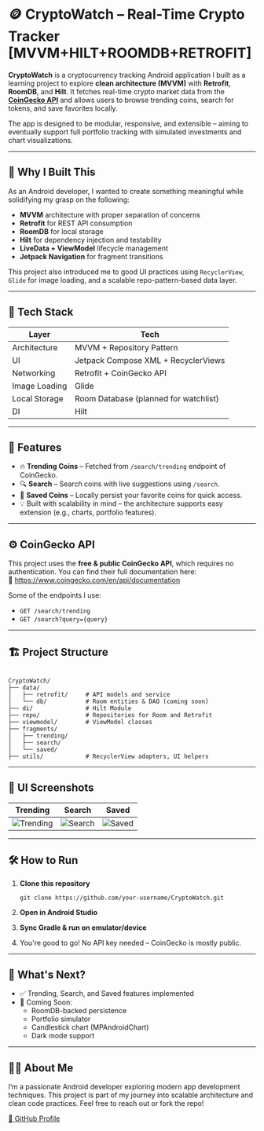# 🪙 CryptoWatch – Real-Time Crypto Tracker [MVVM+HILT+ROOMDB+RETROFIT]

**CryptoWatch** is a cryptocurrency tracking Android application I built as a learning project to explore **clean architecture (MVVM)** with **Retrofit**, **RoomDB**, and **Hilt**. It fetches real-time crypto market data from the **[CoinGecko API](https://www.coingecko.com/en/api)** and allows users to browse trending coins, search for tokens, and save favorites locally.

The app is designed to be modular, responsive, and extensible – aiming to eventually support full portfolio tracking with simulated investments and chart visualizations.

---

## 🧠 Why I Built This

As an Android developer, I wanted to create something meaningful while solidifying my grasp on the following:
- **MVVM** architecture with proper separation of concerns
- **Retrofit** for REST API consumption
- **RoomDB** for local storage
- **Hilt** for dependency injection and testability
- **LiveData + ViewModel** lifecycle management
- **Jetpack Navigation** for fragment transitions

This project also introduced me to good UI practices using `RecyclerView`, `Glide` for image loading, and a scalable repo-pattern-based data layer.

---

## 🔧 Tech Stack

| Layer         | Tech                                 |
|---------------|--------------------------------------|
| Architecture  | MVVM + Repository Pattern            |
| UI            | Jetpack Compose XML + RecyclerViews  |
| Networking    | Retrofit + CoinGecko API             |
| Image Loading | Glide                                |
| Local Storage | Room Database (planned for watchlist)|
| DI            | Hilt                                 |

---

## 📲 Features

- 🔥 **Trending Coins** – Fetched from `/search/trending` endpoint of CoinGecko.
- 🔍 **Search** – Search coins with live suggestions using `/search`.
- 💾 **Saved Coins** – Locally persist your favorite coins for quick access.
- 💡 Built with scalability in mind – the architecture supports easy extension (e.g., charts, portfolio features).

---

## ⚙️ CoinGecko API

This project uses the **free & public CoinGecko API**, which requires no authentication. You can find their full documentation here:  
📎 https://www.coingecko.com/en/api/documentation

Some of the endpoints I use:
- `GET /search/trending`
- `GET /search?query={query}`

---

## 🏗️ Project Structure

```

CryptoWatch/
├── data/
│   ├── retrofit/     # API models and service
│   └── db/           # Room entities & DAO (coming soon)
├── di/               # Hilt Module
├── repo/             # Repositories for Room and Retrofit
├── viewmodel/        # ViewModel classes
├── fragments/
│   ├── trending/
│   ├── search/
│   └── saved/
├── utils/            # RecyclerView adapters, UI helpers

````

---

## 📸 UI Screenshots

| Trending | Search | Saved |
|---------|--------|-------|
| ![Trending](screenshots/trending.png) | ![Search](screenshots/search.png) | ![Saved](screenshots/saved.png) |

---

## 🛠️ How to Run

1. **Clone this repository**
   ```
   git clone https://github.com/your-username/CryptoWatch.git
   ```

2. **Open in Android Studio**

3. **Sync Gradle & run on emulator/device**

4. You're good to go! No API key needed – CoinGecko is mostly public.

---

## 🧪 What's Next?

* ✅ Trending, Search, and Saved features implemented
* 🧠 Coming Soon:
  * RoomDB-backed persistence
  * Portfolio simulator
  * Candlestick chart (MPAndroidChart)
  * Dark mode support
---

## 🙋‍♂️ About Me

I’m a passionate Android developer exploring modern app development techniques. This project is part of my journey into scalable architecture and clean code practices.
Feel free to reach out or fork the repo!

[🔗 GitHub Profile](https://github.com/mat-in)

